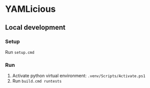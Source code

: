 # YAMLicious

## Local development

### Setup

Run `setup.cmd`

### Run

1. Activate python virtual environment: `.venv/Scripts/Activate.ps1`
2. Run `build.cmd runtests`